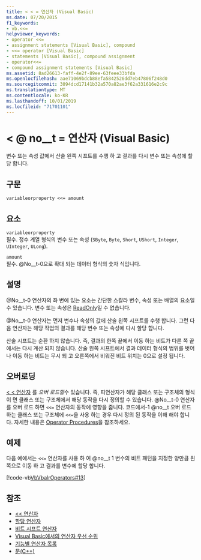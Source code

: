 ```yaml
---
title: < < = 연산자 (Visual Basic)
ms.date: 07/20/2015
f1_keywords:
- vb.<<=
helpviewer_keywords:
- operator <<=
- assignment statements [Visual Basic], compound
- <<= operator [Visual Basic]
- statements [Visual Basic], compound assignment
- operator<<=
- compound assignment statements [Visual Basic]
ms.assetid: 8ad26613-faff-4e2f-89ee-63feee33bfda
ms.openlocfilehash: aae71069bdcb88efa5842526dd7eb47806f248d0
ms.sourcegitcommit: 3094dcd17141b32a570a82ae3f62a331616e2c9c
ms.translationtype: MT
ms.contentlocale: ko-KR
ms.lasthandoff: 10/01/2019
ms.locfileid: "71701101"
---
```

# <a name="-operator-visual-basic"></a>\< @ no__t = 연산자 (Visual Basic)
변수 또는 속성 값에서 산술 왼쪽 시프트를 수행 하 고 결과를 다시 변수 또는 속성에 할당 합니다.  
  
## <a name="syntax"></a>구문  
  
```vb  
variableorproperty <<= amount  
```  
  
## <a name="parts"></a>요소  
 `variableorproperty`  
 필수. 정수 계열 형식의 변수 또는 속성 (`SByte`, `Byte`, `Short`, `UShort`, `Integer`, `UInteger`, `ULong`).  
  
 `amount`  
 필수. @No__t-0으로 확대 되는 데이터 형식의 숫자 식입니다.  
  
## <a name="remarks"></a>설명  
 @No__t-0 연산자의 좌 변에 있는 요소는 간단한 스칼라 변수, 속성 또는 배열의 요소일 수 있습니다. 변수 또는 속성은 [ReadOnly](../../../visual-basic/language-reference/modifiers/readonly.md)일 수 없습니다.  
  
 @No__t-0 연산자는 먼저 변수나 속성의 값에 산술 왼쪽 시프트를 수행 합니다. 그런 다음 연산자는 해당 작업의 결과를 해당 변수 또는 속성에 다시 할당 합니다.  
  
 산술 시프트는 순환 하지 않습니다. 즉, 결과의 한쪽 끝에서 이동 하는 비트가 다른 쪽 끝에서는 다시 계산 되지 않습니다. 산술 왼쪽 시프트에서 결과 데이터 형식의 범위를 벗어나 이동 하는 비트는 무시 되 고 오른쪽에서 비워진 비트 위치는 0으로 설정 됩니다.  
  
## <a name="overloading"></a>오버로딩  
 [< < 연산자](../../../visual-basic/language-reference/operators/left-shift-operator.md) 를 *오버 로드할*수 있습니다. 즉, 피연산자가 해당 클래스 또는 구조체의 형식이 면 클래스 또는 구조체에서 해당 동작을 다시 정의할 수 있습니다. @No__t-0 연산자를 오버 로드 하면 `<<=` 연산자의 동작에 영향을 줍니다. 코드에서-1 @no__t 오버 로드 하는 클래스 또는 구조체에 `<<=`을 사용 하는 경우 다시 정의 된 동작을 이해 해야 합니다. 자세한 내용은 [Operator Procedures](../../../visual-basic/programming-guide/language-features/procedures/operator-procedures.md)을 참조하세요.  
  
## <a name="example"></a>예제  
 다음 예에서는 `<<=` 연산자를 사용 하 여 @no__t 1 변수의 비트 패턴을 지정한 양만큼 왼쪽으로 이동 하 고 결과를 변수에 할당 합니다.  
  
 [!code-vb[VbVbalrOperators#13](~/samples/snippets/visualbasic/VS_Snippets_VBCSharp/VbVbalrOperators/VB/Class1.vb#13)]  
  
## <a name="see-also"></a>참조

- [<< 연산자](../../../visual-basic/language-reference/operators/left-shift-operator.md)
- [할당 연산자](../../../visual-basic/language-reference/operators/assignment-operators.md)
- [비트 시프트 연산자](../../../visual-basic/language-reference/operators/bit-shift-operators.md)
- [Visual Basic에서의 연산자 우선 순위](../../../visual-basic/language-reference/operators/operator-precedence.md)
- [기능별 연산자 목록](../../../visual-basic/language-reference/operators/operators-listed-by-functionality.md)
- [문(C++)](../../../visual-basic/programming-guide/language-features/statements.md)
